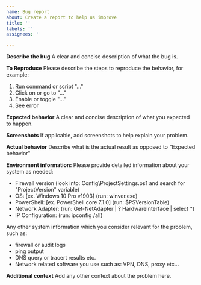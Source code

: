 ```yaml
---
name: Bug report
about: Create a report to help us improve
title: ''
labels: ''
assignees: ''

---
```


**Describe the bug**
A clear and concise description of what the bug is.

**To Reproduce**
Please describe the steps to reproduce the behavior, for example:

1. Run command or script "..."
2. Click on or go to "..."
3. Enable or toggle "..."
4. See error

**Expected behavior**
A clear and concise description of what you expected to happen.

**Screenshots**
If applicable, add screenshots to help explain your problem.

**Actual behavior**
Describe what is the actual result as opposed to "Expected behavior"

**Environment information:**
Please provide detailed information about your system as needed:

- Firewall version (look into: Config\ProjectSettings.ps1 and search for "ProjectVersion" variable)
- OS: [ex. Windows 10 Pro v1903] (run: winver.exe)
- PowerShell: [ex. PowerShell core 7.1.0] (run: $PSVersionTable)
- Network Adapter: (run: Get-NetAdapter | ? HardwareInterface | select *)
- IP Configuration: (run: ipconfig /all)

Any other system information which you consider relevant for the problem, such as:

- firewall or audit logs
- ping output
- DNS query or tracert results etc.
- Network related software you use such as: VPN, DNS, proxy etc...

**Additional context**
Add any other context about the problem here.
